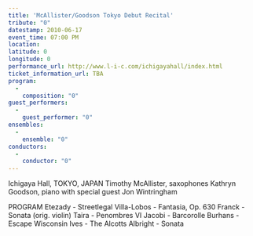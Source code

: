```yaml
---
title: 'McAllister/Goodson Tokyo Debut Recital'
tribute: "0"
datestamp: 2010-06-17
event_time: 07:00 PM
location: 
latitude: 0
longitude: 0
performance_url: http://www.l-i-c.com/ichigayahall/index.html
ticket_information_url: TBA
program: 
  -
    composition: "0"
guest_performers: 
  -
    guest_performer: "0"
ensembles: 
  -
    ensemble: "0"
conductors: 
  -
    conductor: "0"
---
```

Ichigaya Hall, TOKYO, JAPAN
Timothy McAllister, saxophones
Kathryn Goodson, piano
with special guest Jon Wintringham

PROGRAM
Etezady - Streetlegal
Villa-Lobos - Fantasia, Op. 630
Franck - Sonata (orig. violin)
Taira - Penombres VI
Jacobi - Barcorolle 
Burhans - Escape Wisconsin
Ives - The Alcotts
Albright - Sonata